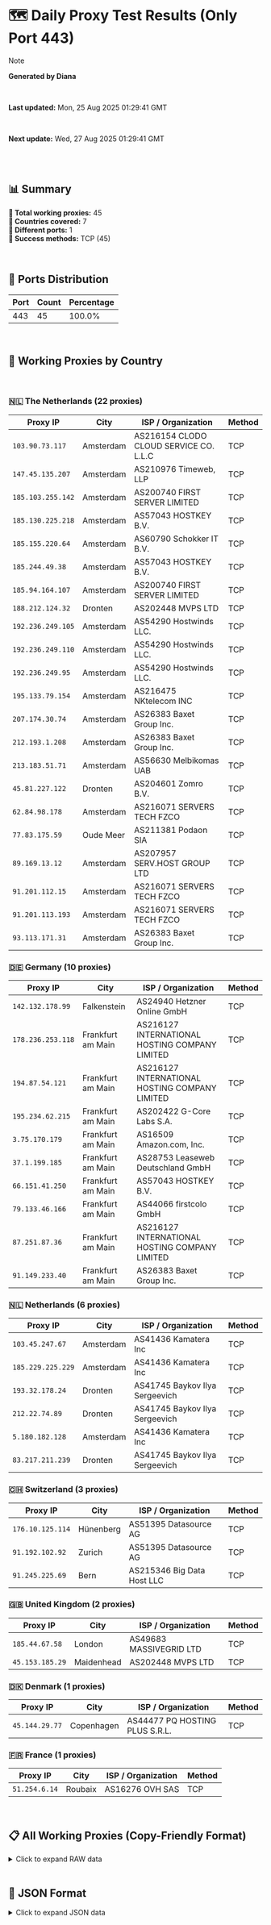 # 🗺️ Daily Proxy Test Results (Only Port 443)

> [!NOTE]
>
> **Generated by Diana**
>
> <br/>
>
> **Last updated:** Mon, 25 Aug 2025 01:29:41 GMT
>
> <br/>
>
> **Next update:** Wed, 27 Aug 2025 01:29:41 GMT
>
> <br/>

</br>

## 📊 Summary

**🔹 Total working proxies:** 45  
**🔹 Countries covered:** 7  
**🔹 Different ports:** 1  
**🔹 Success methods:** TCP (45)

<br/>

## 🔌 Ports Distribution

| Port | Count | Percentage |
| ---- | ----- | ---------- |
| 443  | 45    | 100.0%     |

<br/>

## 🫧 Working Proxies by Country

<br/>

### 🇳🇱 The Netherlands (22 proxies)

| Proxy IP          | City      | ISP / Organization                     | Method |
| ----------------- | --------- | -------------------------------------- | ------ |
| `103.90.73.117`   | Amsterdam | AS216154 CLODO CLOUD SERVICE CO. L.L.C | TCP    |
| `147.45.135.207`  | Amsterdam | AS210976 Timeweb, LLP                  | TCP    |
| `185.103.255.142` | Amsterdam | AS200740 FIRST SERVER LIMITED          | TCP    |
| `185.130.225.218` | Amsterdam | AS57043 HOSTKEY B.V.                   | TCP    |
| `185.155.220.64`  | Amsterdam | AS60790 Schokker IT B.V.               | TCP    |
| `185.244.49.38`   | Amsterdam | AS57043 HOSTKEY B.V.                   | TCP    |
| `185.94.164.107`  | Amsterdam | AS200740 FIRST SERVER LIMITED          | TCP    |
| `188.212.124.32`  | Dronten   | AS202448 MVPS LTD                      | TCP    |
| `192.236.249.105` | Amsterdam | AS54290 Hostwinds LLC.                 | TCP    |
| `192.236.249.110` | Amsterdam | AS54290 Hostwinds LLC.                 | TCP    |
| `192.236.249.95`  | Amsterdam | AS54290 Hostwinds LLC.                 | TCP    |
| `195.133.79.154`  | Amsterdam | AS216475 NKtelecom INC                 | TCP    |
| `207.174.30.74`   | Amsterdam | AS26383 Baxet Group Inc.               | TCP    |
| `212.193.1.208`   | Amsterdam | AS26383 Baxet Group Inc.               | TCP    |
| `213.183.51.71`   | Amsterdam | AS56630 Melbikomas UAB                 | TCP    |
| `45.81.227.122`   | Dronten   | AS204601 Zomro B.V.                    | TCP    |
| `62.84.98.178`    | Amsterdam | AS216071 SERVERS TECH FZCO             | TCP    |
| `77.83.175.59`    | Oude Meer | AS211381 Podaon SIA                    | TCP    |
| `89.169.13.12`    | Amsterdam | AS207957 SERV.HOST GROUP LTD           | TCP    |
| `91.201.112.15`   | Amsterdam | AS216071 SERVERS TECH FZCO             | TCP    |
| `91.201.113.193`  | Amsterdam | AS216071 SERVERS TECH FZCO             | TCP    |
| `93.113.171.31`   | Amsterdam | AS26383 Baxet Group Inc.               | TCP    |

### 🇩🇪 Germany (10 proxies)

| Proxy IP          | City              | ISP / Organization                             | Method |
| ----------------- | ----------------- | ---------------------------------------------- | ------ |
| `142.132.178.99`  | Falkenstein       | AS24940 Hetzner Online GmbH                    | TCP    |
| `178.236.253.118` | Frankfurt am Main | AS216127 INTERNATIONAL HOSTING COMPANY LIMITED | TCP    |
| `194.87.54.121`   | Frankfurt am Main | AS216127 INTERNATIONAL HOSTING COMPANY LIMITED | TCP    |
| `195.234.62.215`  | Frankfurt am Main | AS202422 G-Core Labs S.A.                      | TCP    |
| `3.75.170.179`    | Frankfurt am Main | AS16509 Amazon.com, Inc.                       | TCP    |
| `37.1.199.185`    | Frankfurt am Main | AS28753 Leaseweb Deutschland GmbH              | TCP    |
| `66.151.41.250`   | Frankfurt am Main | AS57043 HOSTKEY B.V.                           | TCP    |
| `79.133.46.166`   | Frankfurt am Main | AS44066 firstcolo GmbH                         | TCP    |
| `87.251.87.36`    | Frankfurt am Main | AS216127 INTERNATIONAL HOSTING COMPANY LIMITED | TCP    |
| `91.149.233.40`   | Frankfurt am Main | AS26383 Baxet Group Inc.                       | TCP    |

### 🇳🇱 Netherlands (6 proxies)

| Proxy IP          | City      | ISP / Organization             | Method |
| ----------------- | --------- | ------------------------------ | ------ |
| `103.45.247.67`   | Amsterdam | AS41436 Kamatera Inc           | TCP    |
| `185.229.225.229` | Amsterdam | AS41436 Kamatera Inc           | TCP    |
| `193.32.178.24`   | Dronten   | AS41745 Baykov Ilya Sergeevich | TCP    |
| `212.22.74.89`    | Dronten   | AS41745 Baykov Ilya Sergeevich | TCP    |
| `5.180.182.128`   | Amsterdam | AS41436 Kamatera Inc           | TCP    |
| `83.217.211.239`  | Dronten   | AS41745 Baykov Ilya Sergeevich | TCP    |

### 🇨🇭 Switzerland (3 proxies)

| Proxy IP         | City      | ISP / Organization         | Method |
| ---------------- | --------- | -------------------------- | ------ |
| `176.10.125.114` | Hünenberg | AS51395 Datasource AG      | TCP    |
| `91.192.102.92`  | Zurich    | AS51395 Datasource AG      | TCP    |
| `91.245.225.69`  | Bern      | AS215346 Big Data Host LLC | TCP    |

### 🇬🇧 United Kingdom (2 proxies)

| Proxy IP        | City       | ISP / Organization      | Method |
| --------------- | ---------- | ----------------------- | ------ |
| `185.44.67.58`  | London     | AS49683 MASSIVEGRID LTD | TCP    |
| `45.153.185.29` | Maidenhead | AS202448 MVPS LTD       | TCP    |

### 🇩🇰 Denmark (1 proxies)

| Proxy IP       | City       | ISP / Organization             | Method |
| -------------- | ---------- | ------------------------------ | ------ |
| `45.144.29.77` | Copenhagen | AS44477 PQ HOSTING PLUS S.R.L. | TCP    |

### 🇫🇷 France (1 proxies)

| Proxy IP      | City    | ISP / Organization | Method |
| ------------- | ------- | ------------------ | ------ |
| `51.254.6.14` | Roubaix | AS16276 OVH SAS    | TCP    |

<br/>

## 📋 All Working Proxies (Copy-Friendly Format)

<details>
<summary>Click to expand RAW data</summary>

```
45.144.29.77
51.254.6.14
142.132.178.99
178.236.253.118
194.87.54.121
195.234.62.215
3.75.170.179
37.1.199.185
66.151.41.250
79.133.46.166
87.251.87.36
91.149.233.40
103.45.247.67
185.229.225.229
193.32.178.24
212.22.74.89
5.180.182.128
83.217.211.239
176.10.125.114
91.192.102.92
91.245.225.69
103.90.73.117
147.45.135.207
185.103.255.142
185.130.225.218
185.155.220.64
185.244.49.38
185.94.164.107
188.212.124.32
192.236.249.105
192.236.249.110
192.236.249.95
195.133.79.154
207.174.30.74
212.193.1.208
213.183.51.71
45.81.227.122
62.84.98.178
77.83.175.59
89.169.13.12
91.201.112.15
91.201.113.193
93.113.171.31
185.44.67.58
45.153.185.29
```

</details>

<br/>

## 💾 JSON Format

<details>
<summary>Click to expand JSON data</summary>

```json
[
  {
    "ip": "45.144.29.77",
    "port": "443",
    "method": "TCP",
    "country": "Denmark",
    "city": "Copenhagen",
    "as": "AS44477 PQ HOSTING PLUS S.R.L.",
    "proxy": "unknown"
  },
  {
    "ip": "51.254.6.14",
    "port": "443",
    "method": "TCP",
    "country": "France",
    "city": "Roubaix",
    "as": "AS16276 OVH SAS",
    "proxy": "unknown"
  },
  {
    "ip": "142.132.178.99",
    "port": "443",
    "method": "TCP",
    "country": "Germany",
    "city": "Falkenstein",
    "as": "AS24940 Hetzner Online GmbH",
    "proxy": "unknown"
  },
  {
    "ip": "178.236.253.118",
    "port": "443",
    "method": "TCP",
    "country": "Germany",
    "city": "Frankfurt am Main",
    "as": "AS216127 INTERNATIONAL HOSTING COMPANY LIMITED",
    "proxy": "unknown"
  },
  {
    "ip": "194.87.54.121",
    "port": "443",
    "method": "TCP",
    "country": "Germany",
    "city": "Frankfurt am Main",
    "as": "AS216127 INTERNATIONAL HOSTING COMPANY LIMITED",
    "proxy": "unknown"
  },
  {
    "ip": "195.234.62.215",
    "port": "443",
    "method": "TCP",
    "country": "Germany",
    "city": "Frankfurt am Main",
    "as": "AS202422 G-Core Labs S.A.",
    "proxy": true
  },
  {
    "ip": "3.75.170.179",
    "port": "443",
    "method": "TCP",
    "country": "Germany",
    "city": "Frankfurt am Main",
    "as": "AS16509 Amazon.com, Inc.",
    "proxy": true
  },
  {
    "ip": "37.1.199.185",
    "port": "443",
    "method": "TCP",
    "country": "Germany",
    "city": "Frankfurt am Main",
    "as": "AS28753 Leaseweb Deutschland GmbH",
    "proxy": "unknown"
  },
  {
    "ip": "66.151.41.250",
    "port": "443",
    "method": "TCP",
    "country": "Germany",
    "city": "Frankfurt am Main",
    "as": "AS57043 HOSTKEY B.V.",
    "proxy": "unknown"
  },
  {
    "ip": "79.133.46.166",
    "port": "443",
    "method": "TCP",
    "country": "Germany",
    "city": "Frankfurt am Main",
    "as": "AS44066 firstcolo GmbH",
    "proxy": "unknown"
  },
  {
    "ip": "87.251.87.36",
    "port": "443",
    "method": "TCP",
    "country": "Germany",
    "city": "Frankfurt am Main",
    "as": "AS216127 INTERNATIONAL HOSTING COMPANY LIMITED",
    "proxy": "unknown"
  },
  {
    "ip": "91.149.233.40",
    "port": "443",
    "method": "TCP",
    "country": "Germany",
    "city": "Frankfurt am Main",
    "as": "AS26383 Baxet Group Inc.",
    "proxy": "unknown"
  },
  {
    "ip": "103.45.247.67",
    "port": "443",
    "method": "TCP",
    "country": "Netherlands",
    "city": "Amsterdam",
    "as": "AS41436 Kamatera Inc",
    "proxy": "unknown"
  },
  {
    "ip": "185.229.225.229",
    "port": "443",
    "method": "TCP",
    "country": "Netherlands",
    "city": "Amsterdam",
    "as": "AS41436 Kamatera Inc",
    "proxy": "unknown"
  },
  {
    "ip": "193.32.178.24",
    "port": "443",
    "method": "TCP",
    "country": "Netherlands",
    "city": "Dronten",
    "as": "AS41745 Baykov Ilya Sergeevich",
    "proxy": "unknown"
  },
  {
    "ip": "212.22.74.89",
    "port": "443",
    "method": "TCP",
    "country": "Netherlands",
    "city": "Dronten",
    "as": "AS41745 Baykov Ilya Sergeevich",
    "proxy": "unknown"
  },
  {
    "ip": "5.180.182.128",
    "port": "443",
    "method": "TCP",
    "country": "Netherlands",
    "city": "Amsterdam",
    "as": "AS41436 Kamatera Inc",
    "proxy": "unknown"
  },
  {
    "ip": "83.217.211.239",
    "port": "443",
    "method": "TCP",
    "country": "Netherlands",
    "city": "Dronten",
    "as": "AS41745 Baykov Ilya Sergeevich",
    "proxy": "unknown"
  },
  {
    "ip": "176.10.125.114",
    "port": "443",
    "method": "TCP",
    "country": "Switzerland",
    "city": "Hünenberg",
    "as": "AS51395 Datasource AG",
    "proxy": "unknown"
  },
  {
    "ip": "91.192.102.92",
    "port": "443",
    "method": "TCP",
    "country": "Switzerland",
    "city": "Zurich",
    "as": "AS51395 Datasource AG",
    "proxy": "unknown"
  },
  {
    "ip": "91.245.225.69",
    "port": "443",
    "method": "TCP",
    "country": "Switzerland",
    "city": "Bern",
    "as": "AS215346 Big Data Host LLC",
    "proxy": "unknown"
  },
  {
    "ip": "103.90.73.117",
    "port": "443",
    "method": "TCP",
    "country": "The Netherlands",
    "city": "Amsterdam",
    "as": "AS216154 CLODO CLOUD SERVICE CO. L.L.C",
    "proxy": "unknown"
  },
  {
    "ip": "147.45.135.207",
    "port": "443",
    "method": "TCP",
    "country": "The Netherlands",
    "city": "Amsterdam",
    "as": "AS210976 Timeweb, LLP",
    "proxy": "unknown"
  },
  {
    "ip": "185.103.255.142",
    "port": "443",
    "method": "TCP",
    "country": "The Netherlands",
    "city": "Amsterdam",
    "as": "AS200740 FIRST SERVER LIMITED",
    "proxy": "unknown"
  },
  {
    "ip": "185.130.225.218",
    "port": "443",
    "method": "TCP",
    "country": "The Netherlands",
    "city": "Amsterdam",
    "as": "AS57043 HOSTKEY B.V.",
    "proxy": "unknown"
  },
  {
    "ip": "185.155.220.64",
    "port": "443",
    "method": "TCP",
    "country": "The Netherlands",
    "city": "Amsterdam",
    "as": "AS60790 Schokker IT B.V.",
    "proxy": "unknown"
  },
  {
    "ip": "185.244.49.38",
    "port": "443",
    "method": "TCP",
    "country": "The Netherlands",
    "city": "Amsterdam",
    "as": "AS57043 HOSTKEY B.V.",
    "proxy": true
  },
  {
    "ip": "185.94.164.107",
    "port": "443",
    "method": "TCP",
    "country": "The Netherlands",
    "city": "Amsterdam",
    "as": "AS200740 FIRST SERVER LIMITED",
    "proxy": "unknown"
  },
  {
    "ip": "188.212.124.32",
    "port": "443",
    "method": "TCP",
    "country": "The Netherlands",
    "city": "Dronten",
    "as": "AS202448 MVPS LTD",
    "proxy": "unknown"
  },
  {
    "ip": "192.236.249.105",
    "port": "443",
    "method": "TCP",
    "country": "The Netherlands",
    "city": "Amsterdam",
    "as": "AS54290 Hostwinds LLC.",
    "proxy": "unknown"
  },
  {
    "ip": "192.236.249.110",
    "port": "443",
    "method": "TCP",
    "country": "The Netherlands",
    "city": "Amsterdam",
    "as": "AS54290 Hostwinds LLC.",
    "proxy": "unknown"
  },
  {
    "ip": "192.236.249.95",
    "port": "443",
    "method": "TCP",
    "country": "The Netherlands",
    "city": "Amsterdam",
    "as": "AS54290 Hostwinds LLC.",
    "proxy": "unknown"
  },
  {
    "ip": "195.133.79.154",
    "port": "443",
    "method": "TCP",
    "country": "The Netherlands",
    "city": "Amsterdam",
    "as": "AS216475 NKtelecom INC",
    "proxy": "unknown"
  },
  {
    "ip": "207.174.30.74",
    "port": "443",
    "method": "TCP",
    "country": "The Netherlands",
    "city": "Amsterdam",
    "as": "AS26383 Baxet Group Inc.",
    "proxy": "unknown"
  },
  {
    "ip": "212.193.1.208",
    "port": "443",
    "method": "TCP",
    "country": "The Netherlands",
    "city": "Amsterdam",
    "as": "AS26383 Baxet Group Inc.",
    "proxy": "unknown"
  },
  {
    "ip": "213.183.51.71",
    "port": "443",
    "method": "TCP",
    "country": "The Netherlands",
    "city": "Amsterdam",
    "as": "AS56630 Melbikomas UAB",
    "proxy": true
  },
  {
    "ip": "45.81.227.122",
    "port": "443",
    "method": "TCP",
    "country": "The Netherlands",
    "city": "Dronten",
    "as": "AS204601 Zomro B.V.",
    "proxy": "unknown"
  },
  {
    "ip": "62.84.98.178",
    "port": "443",
    "method": "TCP",
    "country": "The Netherlands",
    "city": "Amsterdam",
    "as": "AS216071 SERVERS TECH FZCO",
    "proxy": "unknown"
  },
  {
    "ip": "77.83.175.59",
    "port": "443",
    "method": "TCP",
    "country": "The Netherlands",
    "city": "Oude Meer",
    "as": "AS211381 Podaon SIA",
    "proxy": "unknown"
  },
  {
    "ip": "89.169.13.12",
    "port": "443",
    "method": "TCP",
    "country": "The Netherlands",
    "city": "Amsterdam",
    "as": "AS207957 SERV.HOST GROUP LTD",
    "proxy": "unknown"
  },
  {
    "ip": "91.201.112.15",
    "port": "443",
    "method": "TCP",
    "country": "The Netherlands",
    "city": "Amsterdam",
    "as": "AS216071 SERVERS TECH FZCO",
    "proxy": "unknown"
  },
  {
    "ip": "91.201.113.193",
    "port": "443",
    "method": "TCP",
    "country": "The Netherlands",
    "city": "Amsterdam",
    "as": "AS216071 SERVERS TECH FZCO",
    "proxy": true
  },
  {
    "ip": "93.113.171.31",
    "port": "443",
    "method": "TCP",
    "country": "The Netherlands",
    "city": "Amsterdam",
    "as": "AS26383 Baxet Group Inc.",
    "proxy": "unknown"
  },
  {
    "ip": "185.44.67.58",
    "port": "443",
    "method": "TCP",
    "country": "United Kingdom",
    "city": "London",
    "as": "AS49683 MASSIVEGRID LTD",
    "proxy": "unknown"
  },
  {
    "ip": "45.153.185.29",
    "port": "443",
    "method": "TCP",
    "country": "United Kingdom",
    "city": "Maidenhead",
    "as": "AS202448 MVPS LTD",
    "proxy": "unknown"
  }
]
```

</details>
